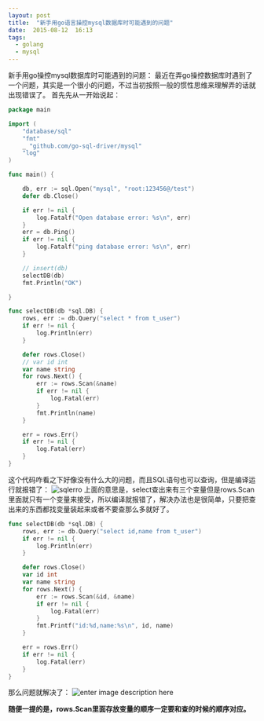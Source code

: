 ```yaml
---
layout: post
title:  "新手用go语言操控mysql数据库时可能遇到的问题"
date:  2015-08-12  16:13
tags:
  - golang
  - mysql
---
```


新手用go操控mysql数据库时可能遇到的问题：
最近在弄go操控数据库时遇到了一个问题，其实是一个很小的问题，不过当初按照一般的惯性思维来理解弄的话就出现错误了。
首先先从一开始说起：

```go
package main

import (
	"database/sql"
	"fmt"
	_ "github.com/go-sql-driver/mysql"
	"log"
)

func main() {

	db, err := sql.Open("mysql", "root:123456@/test")
	defer db.Close()

	if err != nil {
		log.Fatalf("Open database error: %s\n", err)
	}
	err = db.Ping()
	if err != nil {
		log.Fatalf("ping database error: %s\n", err)
	}

	// insert(db)
	selectDB(db)
	fmt.Println("OK")

}

func selectDB(db *sql.DB) {
	rows, err := db.Query("select * from t_user")
	if err != nil {
		log.Println(err)
	}

	defer rows.Close()
	// var id int
	var name string
	for rows.Next() {
		err := rows.Scan(&name)
		if err != nil {
			log.Fatal(err)
		}
		fmt.Println(name)
	}

	err = rows.Err()
	if err != nil {
		log.Fatal(err)
	}
}
```

这个代码咋看之下好像没有什么大的问题，而且SQL语句也可以查询，但是编译运行就报错了：
![sqlerro](lpig-blog.test.upcdn.net/markdown/2018/10/12/sqlerror.png)
上面的意思是，select查出来有三个变量但是rows.Scan里面就只有一个变量来接受，所以编译就报错了，解决办法也是很简单，只要把查出来的东西都找变量装起来或者不要查那么多就好了。

```go
func selectDB(db *sql.DB) {
	rows, err := db.Query("select id,name from t_user")
	if err != nil {
		log.Println(err)
	}

	defer rows.Close()
	var id int
	var name string
	for rows.Next() {
		err := rows.Scan(&id, &name)
		if err != nil {
			log.Fatal(err)
		}
		fmt.Printf("id:%d,name:%s\n", id, name)
	}

	err = rows.Err()
	if err != nil {
		log.Fatal(err)
	}
}
```

那么问题就解决了：
![enter image description here](lpig-blog.test.upcdn.net/markdown/2018/10/12/sqlok.png)

**随便一提的是，rows.Scan里面存放变量的顺序一定要和查的时候的顺序对应。**
